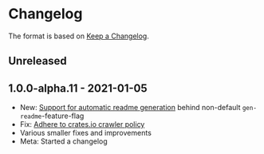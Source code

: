 # Changelog

The format is based on [Keep a Changelog].

[Keep a Changelog]: http://keepachangelog.com/en/1.0.0/

## Unreleased

## 1.0.0-alpha.11 - 2021-01-05

- New: [Support for automatic readme generation](https://github.com/paritytech/cargo-unleash/pull/9) behind non-default `gen-readme`-feature-flag
- Fix: [Adhere to crates.io crawler policy](https://github.com/paritytech/cargo-unleash/pull/23)
- Various smaller fixes and improvements
- Meta: Started a changelog